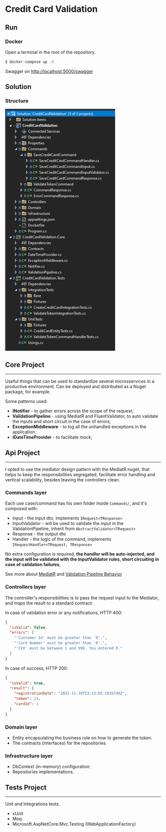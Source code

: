 # Credit Card Validation

## Run 

### Docker
Open a terminal in the root of the repository.

```` bash
$ docker-compose up -d
````

Swagger on [http://localhost:5000/swagger](http://localhost:5000/swagger)

## Solution

### Structure

![Structure of the Solution](https://github.com/tuliopaim/CreditCardValidation/blob/master/docs/structure_image.png)

## Core Project
----

Useful things that can be used to standardize several microsservices in a productive environment.
Can be deployed and distributed as a Nuget package, for example.

Some patterns used: 

- **INotifier** - to gather errors across the scope of the request;
- **ValidationPipeline** - using MediatR and FluentValidator, to auto validate
the inputs and short circuit in the case of errors;
- **ExceptionMiddleware** - to log all the unhandled exceptions in the application.
- **IDateTimeProvider** - to facilitate mock;

##  Api Project
----

I opted to use the mediator design pattern with the MediatR nuget, that helps to keep the
responsibilities segregated, facilitate error handling and vertical scalability,
besides leaving the controllers clean.

### Commands layer

Each use case/command has his own folder inside `Commands/`, and it's composed with:

- Input - the input dto, implements `IRequest<TResponse>`
- InputValidator - will be used to validate the input in the ValidationPipeline, inherit from `AbstractValidator<TRequest>`
- Response - the output dto
- Handler - the logic of the command, implements `IRequestHandler<TRequest, TResponse>`

No extra configuration is required, **the handler will be auto-injected, 
and the input will be validated with the InputValidator rules, short circuiting in case of validation failures**, 

See more about [MediatR](https://github.com/jbogard/MediatR) and [Validation Pipeline Behavior](https://imasters.com.br/back-end/fail-fast-validations-com-pipeline-behavior-no-mediatr-e-asp-net-core)

### Controllers layer

The controller's responsibilities is to pass the request input to the Mediator, and maps the result to a standard contract:

In case of validation error or any notifications, HTTP 400:
````json
{
  "isValid": false,
  "errors": [
    "'Customer Id' must be greater than '0'.",
    "'Card Number' must be greater than '0'.",
    "'CVV' must be between 1 and 999. You entered 0."
  ]
}
````
In case of success, HTTP 200:
````json
{
  "isValid": true,
  "result": {
    "registrationDate": "2022-11-10T23:13:03.1935748Z",
    "token": 23,
    "cardId": 1
  }
}
````

### Domain layer

- Entity encapsulating the business rule on how to generate the token.
- The contracts (interfaces) for the repositories.


### Infrastructure layer

- DbContext (in-memory) configuration.
- Repositories implementations.

## Tests Project
----
Unit and Integrations tests.

- xUnit
- Moq 
- Microsoft.AspNetCore.Mvc.Testing (WebApplicationFactory)
